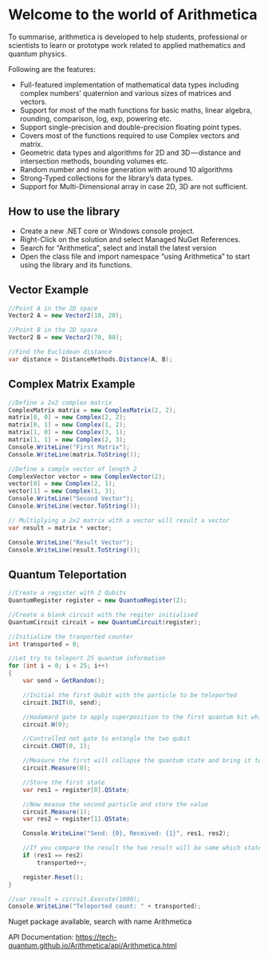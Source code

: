# Welcome to the world of Arithmetica
To summarise, arithmetica is developed to help students, professional or scientists to learn or prototype work related to applied mathematics and quantum physics.

Following are the features:

* Full-featured implementation of mathematical data types including complex numbers’ quaternion and various sizes of matrices and vectors.
* Support for most of the math functions for basic maths, linear algebra, rounding, comparison, log, exp, powering etc.
* Support single-precision and double-precision floating point types.
* Covers most of the functions required to use Complex vectors and matrix.
* Geometric data types and algorithms for 2D and 3D — distance and intersection methods, bounding volumes etc.
* Random number and noise generation with around 10 algorithms
* Strong-Typed collections for the library’s data types.
* Support for Multi-Dimensional array in case 2D, 3D are not sufficient.

## How to use the library
* Create a new .NET core or Windows console project.
* Right-Click on the solution and select Managed NuGet References.
* Search for “Arithmetica”, select and install the latest version
* Open the class file and import namespace “using Arithmetica” to start using the library and its functions.

## Vector Example

```csharp
//Point A in the 2D space
Vector2 A = new Vector2(10, 20);

//Point B in the 2D space
Vector2 B = new Vector2(70, 80);

//Find the Euclidean distance
var distance = DistanceMethods.Distance(A, B);
```

## Complex Matrix Example

```csharp
//Define a 2x2 complex matrix
ComplexMatrix matrix = new ComplexMatrix(2, 2);
matrix[0, 0] = new Complex(2, 2);
matrix[0, 1] = new Complex(1, 2);
matrix[1, 0] = new Complex(3, 1);
matrix[1, 1] = new Complex(2, 3);
Console.WriteLine("First Matrix");
Console.WriteLine(matrix.ToString());

//Define a comple vector of length 2
ComplexVector vector = new ComplexVector(2);
vector[0] = new Complex(2, 1);
vector[1] = new Complex(1, 3);
Console.WriteLine("Second Vector");
Console.WriteLine(vector.ToString());

// Multiplying a 2x2 matrix with a vector will result a vector
var result = matrix * vector;

Console.WriteLine("Result Vector");
Console.WriteLine(result.ToString());

```

## Quantum Teleportation
```csharp
//Create a register with 2 Qubits
QuantumRegister register = new QuantumRegister(2);

//Create a blank circuit with the regiter initialised
QuantumCircuit circuit = new QuantumCircuit(register);

//Initialize the tranported counter
int transported = 0;

//Let try to teleport 25 quantum information
for (int i = 0; i < 25; i++)
{
	var send = GetRandom();

	//Initial the first Qubit with the particle to be teleported
	circuit.INIT(0, send);

	//Hadamard gate to apply superposition to the first quantum bit which means the first qubit will have both 0 and 1
	circuit.H(0);

	//Controlled not gate to entangle the two qubit
	circuit.CNOT(0, 1);

	//Measure the first will collapse the quantum state and bring it to reality whic will be either one or zero
	circuit.Measure(0);

	//Store the first state
	var res1 = register[0].QState;

	//Now measue the second particle and store the value
	circuit.Measure(1);
	var res2 = register[1].QState;

	Console.WriteLine("Send: {0}, Received: {1}", res1, res2);

	//If you compare the result the two result will be same which states that the information is teleported.
	if (res1 == res2)
		transported++;

	register.Reset();
}

//var result = circuit.Execute(1000);
Console.WriteLine("Teleported count: " + transported);
```

Nuget package available, search with name Arithmetica

API Documentation: https://tech-quantum.github.io/Arithmetica/api/Arithmetica.html


